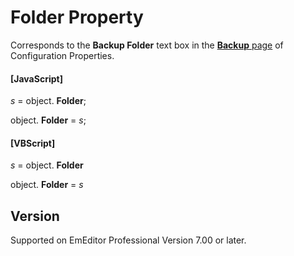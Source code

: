 # Folder Property

Corresponds to the **Backup Folder** text box in the
[**Backup** page](../../dlg/properties/backup/index) of Configuration Properties.

#### \[JavaScript\]

_s_ = object. **Folder**;

object. **Folder** = _s_;

#### \[VBScript\]

_s_ = object. **Folder**

object. **Folder** = _s_

## Version

Supported on EmEditor Professional Version 7.00 or later.